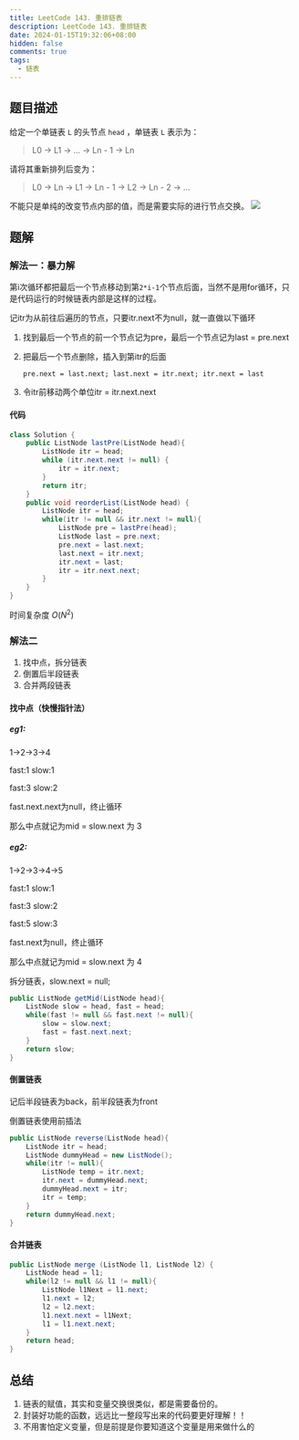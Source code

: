 ```yaml
---
title: LeetCode 143. 重排链表
description: LeetCode 143. 重排链表
date: 2024-01-15T19:32:06+08:00
hidden: false
comments: true
tags:
  - 链表
---
```

## 题目描述
给定一个单链表 `L` 的头节点 `head` ，单链表 `L` 表示为：

> L0 → L1 → … → Ln - 1 → Ln

请将其重新排列后变为：

> L0 → Ln → L1 → Ln - 1 → L2 → Ln - 2 → …

不能只是单纯的改变节点内部的值，而是需要实际的进行节点交换。
![](img/Pasted%20image%2020240115180529%201.png)
## 题解
### 解法一：暴力解
第i次循环都把最后一个节点移动到第`2*i-1`个节点后面，当然不是用for循环，只是代码运行的时候链表内部是这样的过程。

记itr为从前往后遍历的节点，只要itr.next不为null，就一直做以下循环

1. 找到最后一个节点的前一个节点记为pre，最后一个节点记为last = pre.next
2. 把最后一个节点删除，插入到第itr的后面

	`pre.next = last.next; last.next = itr.next; itr.next = last`

3. 令itr前移动两个单位itr = itr.next.next

#### 代码
```java
class Solution {
	public ListNode lastPre(ListNode head){
		ListNode itr = head;
		while (itr.next.next != null) {
			itr = itr.next;
		}
		return itr;
	}
	public void reorderList(ListNode head) {
		ListNode itr = head;
		while(itr != null && itr.next != null){
			ListNode pre = lastPre(head);
			ListNode last = pre.next;
			pre.next = last.next;
			last.next = itr.next;
			itr.next = last;
			itr = itr.next.next;
		}
	}
}

```

时间复杂度 $O(N^2)$

### 解法二
1. 找中点，拆分链表
2. 倒置后半段链表
3. 合并两段链表
#### 找中点（快慢指针法）
##### eg1: 

1->2->3->4

fast:1    slow:1

fast:3    slow:2

fast.next.next为null，终止循环

那么中点就记为mid = slow.next 为 3

##### eg2:

1->2->3->4->5

fast:1    slow:1

fast:3    slow:2

fast:5    slow:3

fast.next为null，终止循环

那么中点就记为mid = slow.next 为 4

拆分链表，slow.next = null;

```java
public ListNode getMid(ListNode head){
	ListNode slow = head, fast = head;
	while(fast != null && fast.next != null){
		slow = slow.next;
		fast = fast.next.next;
	}
	return slow;
}
```

#### 倒置链表

记后半段链表为back，前半段链表为front

倒置链表使用前插法

```java
public ListNode reverse(ListNode head){
	ListNode itr = head;
	ListNode dummyHead = new ListNode();
	while(itr != null){
		ListNode temp = itr.next;
		itr.next = dummyHead.next;
		dummyHead.next = itr;
		itr = temp;
	}
	return dummyHead.next;
}
```

#### 合并链表
```java
public ListNode merge (ListNode l1, ListNode l2) {
	ListNode head = l1;
	while(l2 != null && l1 != null){
		ListNode l1Next = l1.next;
		l1.next = l2;   
		l2 = l2.next;
		l1.next.next = l1Next;
		l1 = l1.next.next;
	}
	return head;
}
```
## 总结
1. 链表的赋值，其实和变量交换很类似，都是需要备份的。
2. 封装好功能的函数，远远比一整段写出来的代码要更好理解！！
3. 不用害怕定义变量，但是前提是你要知道这个变量是用来做什么的